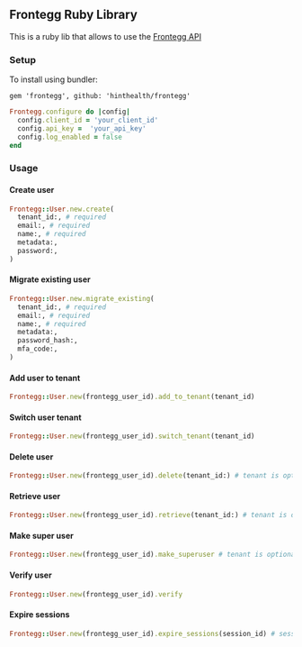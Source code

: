 ## Frontegg Ruby Library

This is a ruby lib that allows to use the [Frontegg API](https://docs.frontegg.com/reference/getting-started-with-your-api)

### Setup

To install using bundler:
```
gem 'frontegg', github: 'hinthealth/frontegg'
```


```ruby
Frontegg.configure do |config|
  config.client_id = 'your_client_id'
  config.api_key =  'your_api_key'
  config.log_enabled = false
end
```

### Usage

#### Create user

```ruby
Frontegg::User.new.create(
  tenant_id:, # required
  email:, # required
  name:, # required
  metadata:,
  password:,
)
```

#### Migrate existing user

```ruby
Frontegg::User.new.migrate_existing(
  tenant_id:, # required
  email:, # required
  name:, # required
  metadata:,
  password_hash:,
  mfa_code:,
)
```

#### Add user to tenant

```ruby
Frontegg::User.new(frontegg_user_id).add_to_tenant(tenant_id)
```


#### Switch user tenant

```ruby
Frontegg::User.new(frontegg_user_id).switch_tenant(tenant_id)
```

#### Delete user

```ruby
Frontegg::User.new(frontegg_user_id).delete(tenant_id:) # tenant is optional
```


#### Retrieve user

```ruby
Frontegg::User.new(frontegg_user_id).retrieve(tenant_id:) # tenant is optional
```

#### Make super user

```ruby
Frontegg::User.new(frontegg_user_id).make_superuser # tenant is optional
```


#### Verify user

```ruby
Frontegg::User.new(frontegg_user_id).verify
```

#### Expire sessions

```ruby
Frontegg::User.new(frontegg_user_id).expire_sessions(session_id) # session_id is optional
```
